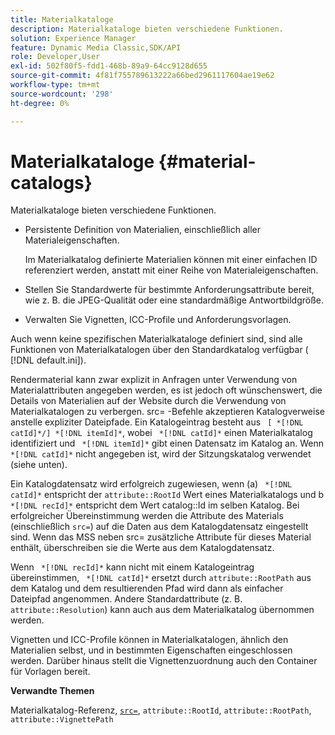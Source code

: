 ```yaml
---
title: Materialkataloge
description: Materialkataloge bieten verschiedene Funktionen.
solution: Experience Manager
feature: Dynamic Media Classic,SDK/API
role: Developer,User
exl-id: 502f80f5-fdd1-468b-89a9-64cc9128d655
source-git-commit: 4f81f755789613222a66bed2961117604ae19e62
workflow-type: tm+mt
source-wordcount: '298'
ht-degree: 0%

---
```


# Materialkataloge {#material-catalogs}

Materialkataloge bieten verschiedene Funktionen.

* Persistente Definition von Materialien, einschließlich aller Materialeigenschaften.

  Im Materialkatalog definierte Materialien können mit einer einfachen ID referenziert werden, anstatt mit einer Reihe von Materialeigenschaften.
* Stellen Sie Standardwerte für bestimmte Anforderungsattribute bereit, wie z. B. die JPEG-Qualität oder eine standardmäßige Antwortbildgröße.
* Verwalten Sie Vignetten, ICC-Profile und Anforderungsvorlagen.

Auch wenn keine spezifischen Materialkataloge definiert sind, sind alle Funktionen von Materialkatalogen über den Standardkatalog verfügbar ( [!DNL default.ini]).

Rendermaterial kann zwar explizit in Anfragen unter Verwendung von Materialattributen angegeben werden, es ist jedoch oft wünschenswert, die Details von Materialien auf der Website durch die Verwendung von Materialkatalogen zu verbergen. src= -Befehle akzeptieren Katalogverweise anstelle expliziter Dateipfade. Ein Katalogeintrag besteht aus ` [ *[!DNL catId]*/] *[!DNL itemId]*`, wobei ` *[!DNL catId]*` einen Materialkatalog identifiziert und ` *[!DNL itemId]*` gibt einen Datensatz im Katalog an. Wenn ` *[!DNL catId]*` nicht angegeben ist, wird der Sitzungskatalog verwendet (siehe unten).

Ein Katalogdatensatz wird erfolgreich zugewiesen, wenn (a) ` *[!DNL catId]*` entspricht der `attribute::RootId` Wert eines Materialkatalogs und b ` *[!DNL recId]*` entspricht dem Wert catalog::Id im selben Katalog. Bei erfolgreicher Übereinstimmung werden die Attribute des Materials (einschließlich `src=`) auf die Daten aus dem Katalogdatensatz eingestellt sind. Wenn das MSS neben src= zusätzliche Attribute für dieses Material enthält, überschreiben sie die Werte aus dem Katalogdatensatz.

Wenn ` *[!DNL recId]*` kann nicht mit einem Katalogeintrag übereinstimmen, ` *[!DNL catId]*` ersetzt durch `attribute::RootPath` aus dem Katalog und dem resultierenden Pfad wird dann als einfacher Dateipfad angenommen. Andere Standardattribute (z. B. `attribute::Resolution`) kann auch aus dem Materialkatalog übernommen werden.

Vignetten und ICC-Profile können in Materialkatalogen, ähnlich den Materialien selbst, und in bestimmten Eigenschaften eingeschlossen werden. Darüber hinaus stellt die Vignettenzuordnung auch den Container für Vorlagen bereit.

**Verwandte Themen**

Materialkatalog-Referenz, [`src=`](../../../../../../ir-api/http-protocol/image-rendering-api-ref/c-ir-http-protocol-ref/c-ir-http-protocol-command-reference/r-ir-src.md#reference-62c98abad22149d68d405ed6aaff8272), `attribute::RootId`, `attribute::RootPath`, `attribute::VignettePath`
